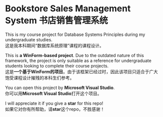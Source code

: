 # Bookstore Sales Management System 书店销售管理系统

This is my course project for Database Systems Principles during my undergraduate studies.  
这是我本科期间“数据库系统原理”课程的课程设计。

This is **a WinForm-based project**. Due to the outdated nature of this framework, the project is only suitable as a reference for undergraduate students looking to complete their course projects.  
这是**一个基于WinForm的项目**。由于该框架已经过时，因此该项目只适合于广大饱受课程设计摧残的本科生们参考。

You can open this project by **Microsoft Visual Studio**.  
你可以用**Microsoft Visual Studio**打开这个项目。

I will appreciate it if you give a **star** for this repo!  
如果它对你有所帮助，请**star**这个repo，不胜感谢！
